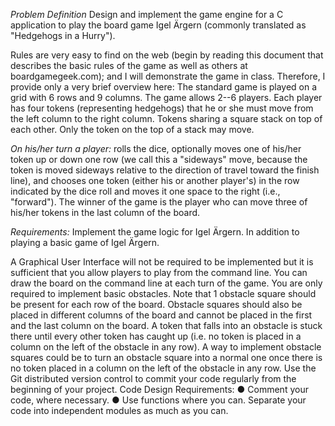 *Problem Definition*
Design and implement the game engine for a C application to play the board game Igel Ärgern (commonly translated as "Hedgehogs in a Hurry").



Rules are very easy to find on the web (begin by reading this document that describes the basic rules of the game as well as others at boardgamegeek.com); and I will demonstrate the game in class. Therefore, I provide only a very brief overview here:
The standard game is played on a grid with 6 rows and 9 columns. The game allows 2--6 players. Each player has four tokens (representing hedgehogs) that he or she must move from the left column to the right column. Tokens sharing a square stack on top of each other. Only the token on the top of a stack may move.

*On his/her turn a player:*
rolls the dice,
optionally moves one of his/her token up or down one row (we call this a "sideways" move, because the token is moved sideways relative to the direction of travel toward the finish line), and
chooses one token (either his or another player's) in the row indicated by the dice roll and moves it one space to the right (i.e., "forward").
The winner of the game is the player who can move three of his/her tokens in the last column of the board.

*Requirements:*
Implement the game logic for Igel Ärgern. In addition to playing a basic game of Igel Ärgern. 

A Graphical User Interface will not be required to  be implemented but it is sufficient that you allow players to play from the command line. You can draw the board on the command line at each turn of the game.
You are only required to implement basic obstacles. Note that 1 obstacle square should be present for each row of the board. Obstacle squares should also be placed in different columns of the board and cannot be placed in the first and the last column on the board. A token that falls into an obstacle is  stuck there until every other token has caught up (i.e. no token is placed in a column on the left of the obstacle in any row). A way to implement obstacle squares could be to turn an obstacle square into a normal one once there is no token placed in a column on the left of the obstacle in any row. 
Use the Git distributed version control to commit your code regularly from the beginning of your project.
Code Design Requirements:
●      Comment your code, where necessary.
●      Use functions where you can.
Separate your code into independent modules as much as you can.

